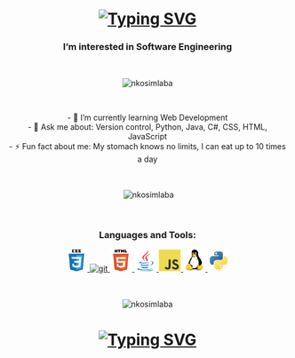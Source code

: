<h1 align="center"><a href="https://git.io/typing-svg"><img src="https://readme-typing-svg.herokuapp.com?font=Montserrat&weight=800&pause=1000&color=F10A10A&center=true&vCenter=true&random=true&width=435&lines=Hi%2C+there+%F0%9F%91%8B;I+am+Nkosikhona+Mlaba+%F0%9F%98%87;I+am+a+Software+Engineer+%F0%9F%91%A8%E2%80%8D%F0%9F%92%BB" alt="Typing SVG" /></a></h1>
<h3 align="center">I’m interested in Software Engineering</h3>

<br>

<div align="center">
<p align="center"> <img src="https://komarev.com/ghpvc/?username=nkosimlaba&label=Profile%20views&color=0e75b6&style=flat" alt="nkosimlaba" /> </p>
</div>

<br>

<p align="center">
- 🌱 I’m currently learning Web Development <br>
- 💬 Ask me about: Version control, Python, Java, C#, CSS, HTML, JavaScript <br>
- ⚡ Fun fact about me: My stomach knows no limits, I can eat up to 10 times a day
</p>

<br>

<div align="center">
  <p>&nbsp;<img align="center" src="https://github-readme-stats.vercel.app/api?username=nkosimlaba&show_icons=true&locale=en" alt="nkosimlaba" /></p>
</div>

<br>

<h3 align="center">Languages and Tools:</h3>
<p align="center"> <a href="https://www.w3schools.com/css/" target="_blank" rel="noreferrer"> <img src="https://raw.githubusercontent.com/devicons/devicon/master/icons/css3/css3-original-wordmark.svg" alt="css3" width="40" height="40"/> </a> <a href="https://git-scm.com/" target="_blank" rel="noreferrer"> <img src="https://www.vectorlogo.zone/logos/git-scm/git-scm-icon.svg" alt="git" width="40" height="40"/> </a> <a href="https://www.w3.org/html/" target="_blank" rel="noreferrer"> <img src="https://raw.githubusercontent.com/devicons/devicon/master/icons/html5/html5-original-wordmark.svg" alt="html5" width="40" height="40"/> </a> <a href="https://www.java.com" target="_blank" rel="noreferrer"> <img src="https://raw.githubusercontent.com/devicons/devicon/master/icons/java/java-original.svg" alt="java" width="40" height="40"/> </a> <a href="https://developer.mozilla.org/en-US/docs/Web/JavaScript" target="_blank" rel="noreferrer"> <img src="https://raw.githubusercontent.com/devicons/devicon/master/icons/javascript/javascript-original.svg" alt="javascript" width="40" height="40"/> </a> <a href="https://www.linux.org/" target="_blank" rel="noreferrer"> <img src="https://raw.githubusercontent.com/devicons/devicon/master/icons/linux/linux-original.svg" alt="linux" width="40" height="40"/> </a> <a href="https://www.python.org" target="_blank" rel="noreferrer"> <img src="https://raw.githubusercontent.com/devicons/devicon/master/icons/python/python-original.svg" alt="python" width="40" height="40"/> </a> </p>

<br>

<p align="center"><img align="center" src="https://github-readme-stats.vercel.app/api/top-langs?username=nkosimlaba&show_icons=true&locale=en&layout=compact" alt="nkosimlaba" /></p>

<h1 align="center"><a href="https://git.io/typing-svg"><img src="https://readme-typing-svg.herokuapp.com?font=Montserrat&weight=800&pause=1000&color=F10A10A&center=true&vCenter=true&random=true&width=435&lines=Thanks+for+visiting+my+profile!+%F0%9F%A4%97;Goodbye!👋+" alt="Typing SVG" /></a></h1>
